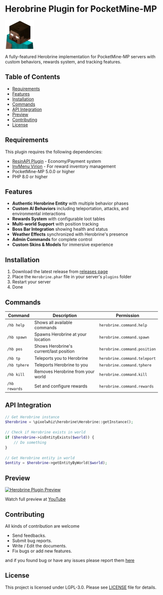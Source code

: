 # Herobrine Plugin for PocketMine-MP

![Plugin Icon](assets/icon.png)

A fully-featured Herobrine implementation for PocketMine-MP servers with custom behaviors, rewards system, and tracking features.

## Table of Contents

- [Requirements](#requirements)
- [Features](#features)
- [Installation](#installation)
- [Commands](#commands)
- [API Integration](#api-integration)
- [Preview](#preview)
- [Contributing](#contributing)
- [License](#license)

## Requirements <a name="requirements"></a>

This plugin requires the following dependencies:

- [ResinAPI Plugin](https://github.com/pixelwhiz/ResinAPI) - Economy/Payment system
- [InvMenu Virion](https://github.com/Muqsit/InvMenu) - For reward inventory management
- PocketMine-MP 5.0.0 or higher
- PHP 8.0 or higher
## Features <a name="features"></a>

- **Authentic Herobrine Entity** with multiple behavior phases
- **Custom AI Behaviors** including teleportation, attacks, and environmental interactions
- **Rewards System** with configurable loot tables
- **Multi-world Support** with position tracking
- **Boss Bar Integration** showing health and status
- **Weather Effects** synchronized with Herobrine's presence
- **Admin Commands** for complete control
- **Custom Skins & Models** for immersive experience

## Installation <a name="installation"></a>

1. Download the latest release from [releases page](https://github.com/pixelwhiz/Herobrine/releases)
2. Place the `Herobrine.phar` file in your server's `plugins` folder
3. Restart your server
4. Done

## Commands <a name="commands"></a>

| Command      | Description                                   | Permission |
|--------------|-----------------------------------------------|------------|
| `/hb help`   | Shows all available commands                  | `herobrine.command.help` |
| `/hb spawn`  | Spawns Herobrine at your location             | `herobrine.command.spawn` |
| `/hb pos`    | Shows Herobrine's current/last position       | `herobrine.command.position` |
| `/hb tp`     | Teleports you to Herobrine                    | `herobrine.command.teleport` |
| `/hb tphere` | Teleports Herobrine to you                    | `herobrine.command.tphere` |
| `/hb kill`   | Removes Herobrine from your world             | `herobrine.command.kill` |
| `/hb rewards` | Set and configure rewards                     | `herobrine.command.rewards` |

## API Integration <a name="api-integration"></a>

```php
// Get Herobrine instance
$herobrine = \pixelwhiz\herobrine\Herobrine::getInstance();

// Check if Herobrine exists in world
if ($herobrine->isEntityExists($world)) {
    // Do something
}

// Get Herobrine entity in world
$entity = $herobrine->getEntityByWorld($world);
```

## Preview <a name="preview"></a>

[![Herobrine Plugin Preview](https://img.youtube.com/vi/MESuhpozCww/0.jpg)](https://www.youtube.com/watch?v=MESuhpozCww)

Watch full preview at [YouTube](https://www.youtube.com/watch?v=MESuhpozCww)

## Contributing <a name="contributing"></a>

All kinds of contribution are welcome
- Send feedbacks.
- Submit bug reports.
- Write / Edit the documents.
- Fix bugs or add new features.

and if you found bug or have any issues please report them [here](https://github.com/pixelwhiz/ResinAPI/issues/new)

## License <a name="license"></a>

This project is licensed under LGPL-3.0. Please see [LICENSE](LICENSE) file for details.